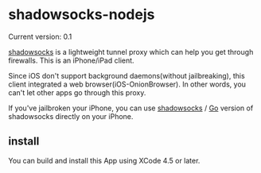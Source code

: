 shadowsocks-nodejs
===========

Current version: 0.1

[shadowsocks](https://github.com/clowwindy/shadowsocks) is a lightweight tunnel proxy which can help you get through
 firewalls. This is an iPhone/iPad client.

Since iOS don't support background daemons(without jailbreaking), this client integrated a web browser(iOS-OnionBrowser).
In other words, you can't let other apps go through this proxy.

If you've jailbroken your iPhone, you can use [shadowsocks](https://github.com/clowwindy/shadowsocks) /
[Go](https://github.com/shadowsocks/shadowsocks-go) version of shadowsocks directly on your iPhone.

install
-----------

You can build and install this App using XCode 4.5 or later.
